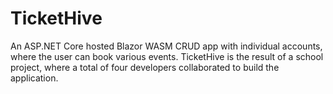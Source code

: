 # TicketHive
An ASP.NET Core hosted Blazor WASM CRUD app with individual accounts, where the user can book various events. TicketHive is the result of a school project, where a total of four developers collaborated to build the application. 
